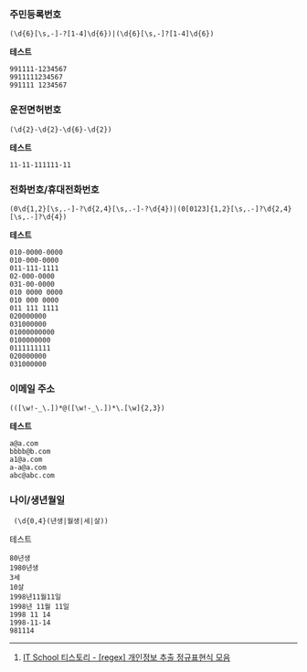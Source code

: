 




### 주민등록번호

```
(\d{6}[\s,-]-?[1-4]\d{6})|(\d{6}[\s,-]?[1-4]\d{6})
```

**테스트**
```
991111-1234567
9911111234567
991111 1234567
```


### 운전면허번호

```
(\d{2}-\d{2}-\d{6}-\d{2})
```

**테스트**
```
11-11-111111-11
```


### 전화번호/휴대전화번호

```
(0\d{1,2}[\s,.-]-?\d{2,4}[\s,.-]-?\d{4})|(0[0123]{1,2}[\s,.-]?\d{2,4}[\s,.-]?\d{4})
```

**테스트**
```
010-0000-0000
010-000-0000
011-111-1111
02-000-0000
031-00-0000
010 0000 0000
010 000 0000
011 111 1111
020000000
031000000
01000000000
0100000000
0111111111
020000000
031000000
```


### 이메일 주소

```
(([\w!-_\.])*@([\w!-_\.])*\.[\w]{2,3})
```

**테스트**
```
a@a.com
bbbb@b.com
a1@a.com
a-a@a.com
abc@abc.com
```

### 나이/생년월일

```
 (\d{0,4}(년생|월생|세|살))
```

테스트
```
80년생
1980년생
3세
10살
1998년11월11일
1998년 11월 11일
1998 11 14
1998-11-14
981114
```


---

1) [IT School 티스토리 - [regex] 개인정보 추출 정규표현식 모음](https://info-lab.tistory.com/292)
